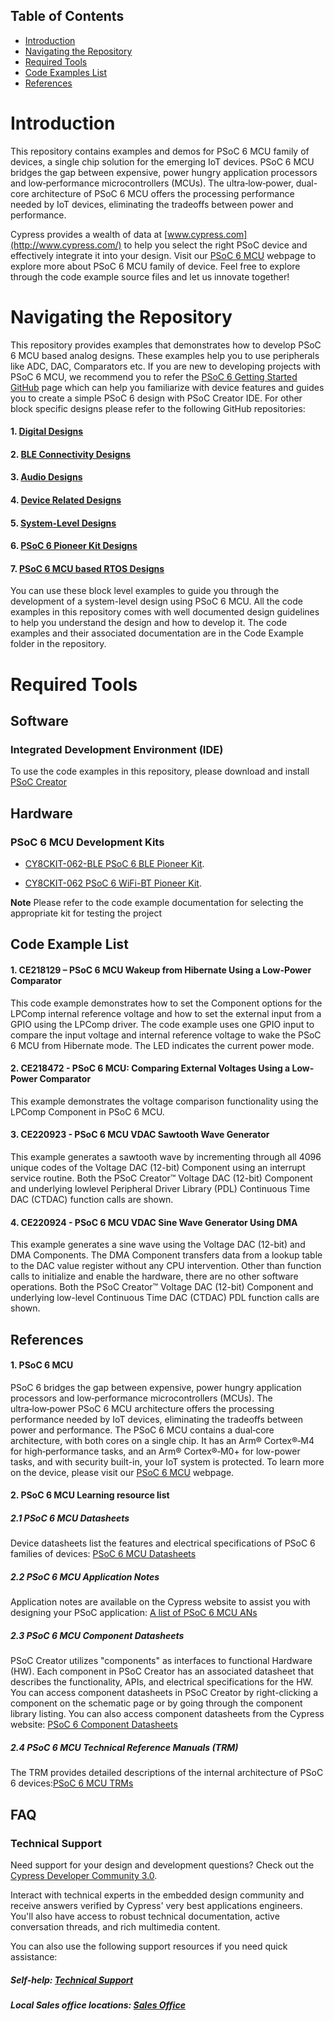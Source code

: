 ## Table of Contents

* [Introduction](#introduction)
* [Navigating the Repository](#navigating-the-repository)
* [Required Tools](#required-tools)
* [Code Examples List](#code-examples-list)
* [References](#references)

# Introduction
This repository contains examples and demos for PSoC 6 MCU family of devices, a single chip solution for the emerging IoT devices. PSoC 6 MCU bridges the gap between expensive, power hungry application processors and low‑performance microcontrollers (MCUs). The ultra‑low‑power, dual-core architecture of PSoC 6 MCU offers the processing performance needed by IoT devices, eliminating the tradeoffs between power and performance.

Cypress provides a wealth of data at [www.cypress.com](http://www.cypress.com/) to help you select the right PSoC device and effectively integrate it into your design. Visit our [PSoC 6 MCU](http://www.cypress.com/products/32-bit-arm-cortex-m4-psoc-6) webpage to explore more about PSoC 6 MCU family of device.
Feel free to explore through the code example source files and let us innovate together!

# Navigating the Repository
This repository provides examples that demonstrates how to develop PSoC 6 MCU based analog designs. These examples help you to use peripherals like ADC, DAC, Comparators etc.
If you are new to developing projects with PSoC 6 MCU, we recommend you to refer the [PSoC 6 Getting Started GitHub](https://github.com/cypresssemiconductorco/PSoC-6-MCU-Getting-Started) page which can help you familiarize with device features and guides you to create a simple PSoC 6 design with PSoC Creator IDE. For other block specific designs please refer to the following GitHub repositories:

#### 1. [Digital Designs](https://github.com/cypresssemiconductorco/PSoC-6-MCU-Digital-Designs)
#### 2. [BLE Connectivity Designs](https://github.com/cypresssemiconductorco/PSoC-6-MCU-BLE-Connectivity-Designs)
#### 3. [Audio Designs](https://github.com/cypresssemiconductorco/PSoC-6-MCU-Audio-Designs)
#### 4. [Device Related Designs](https://github.com/cypresssemiconductorco/PSoC-6-MCU-Device-Related-Design)
#### 5. [System-Level Designs](https://github.com/cypresssemiconductorco/PSoC-6-MCU-System-Level-Designs)
#### 6. [PSoC 6 Pioneer Kit Designs](https://github.com/cypresssemiconductorco/PSoC-6-MCU-Pioneer-Kits)
#### 7. [PSoC 6 MCU based RTOS Designs](https://github.com/cypresssemiconductorco/PSoC-6-MCU-RTOS-Based-Design)

You can use these block level examples to guide you through the development of a system-level design using PSoC 6 MCU. All the code examples in this repository comes with well documented design guidelines to help you understand the design and how to develop it. The code examples and their associated documentation are in the Code Example folder in the repository.

# Required Tools

## Software
### Integrated Development Environment (IDE)
To use the code examples in this repository, please download and install
[PSoC Creator](http://www.cypress.com/products/psoc-creator)

## Hardware
### PSoC 6 MCU Development Kits
* [CY8CKIT-062-BLE PSoC 6 BLE Pioneer Kit](http://www.cypress.com/documentation/development-kitsboards/psoc-6-ble-pioneer-kit).

* [CY8CKIT-062 PSoC 6 WiFi-BT Pioneer Kit](http://www.cypress.com/documentation/development-kitsboards/psoc-6-wifi-bt-pioneer-kit). 

**Note** Please refer to the code example documentation for selecting the appropriate kit for testing the project

## Code Example List
#### 1. CE218129 – PSoC 6 MCU Wakeup from Hibernate Using a Low-Power Comparator
This code example demonstrates how to set the Component options for the LPComp internal reference voltage and how to set the external input from a GPIO using the LPComp driver.
The code example uses one GPIO input to compare the input voltage and internal reference voltage to wake the PSoC 6 MCU from Hibernate mode. The LED indicates the current power mode.
#### 2. CE218472 - PSoC 6 MCU: Comparing External Voltages Using a Low-Power Comparator
This example demonstrates the voltage comparison functionality using the LPComp Component in PSoC 6 MCU.
#### 3. CE220923 - PSoC 6 MCU VDAC Sawtooth Wave Generator
This example generates a sawtooth wave by incrementing through all 4096 unique codes of the Voltage DAC (12-bit)
Component using an interrupt service routine. Both the PSoC Creator™ Voltage DAC (12-bit) Component and underlying lowlevel
Peripheral Driver Library (PDL) Continuous Time DAC (CTDAC) function calls are shown.
#### 4. CE220924 - PSoC 6 MCU VDAC Sine Wave Generator Using DMA
This example generates a sine wave using the Voltage DAC (12-bit) and DMA Components. The DMA Component transfers
data from a lookup table to the DAC value register without any CPU intervention. Other than function calls to initialize and
enable the hardware, there are no other software operations. Both the PSoC Creator™ Voltage DAC (12-bit) Component and
underlying low-level Continuous Time DAC (CTDAC) PDL function calls are shown.

## References
#### 1. PSoC 6 MCU
PSoC 6 bridges the gap between expensive, power hungry application processors and low‑performance microcontrollers (MCUs). The ultra‑low‑power PSoC 6 MCU architecture offers the processing performance needed by IoT devices, eliminating the tradeoffs between power and performance. The PSoC 6 MCU contains a dual‑core architecture, with both cores on a single chip. It has an Arm® Cortex®‑M4 for high‑performance tasks, and an Arm® Cortex®‑M0+ for low-power tasks, and with security built-in, your IoT system is protected.
To learn more on the device, please visit our [PSoC 6 MCU](http://www.cypress.com/products/32-bit-arm-cortex-m4-psoc-6) webpage.

####  2. PSoC 6 MCU Learning resource list
##### 2.1 PSoC 6 MCU Datasheets
Device datasheets list the features and electrical specifications of PSoC 6 families of devices: [PSoC 6 MCU Datasheets](http://www.cypress.com/search/all?f%5B0%5D=meta_type%3Atechnical_documents&f%5B1%5D=resource_meta_type%3A575&f%5B2%5D=field_related_products%3A114026)
##### 2.2 PSoC 6 MCU Application Notes
Application notes are available on the Cypress website to assist you with designing your PSoC application: [A list of PSoC 6 MCU ANs](http://www.cypress.com/psoc6an)
##### 2.3 PSoC 6 MCU Component Datasheets
PSoC Creator utilizes "components" as interfaces to functional Hardware (HW). Each component in PSoC Creator has an associated datasheet that describes the functionality, APIs, and electrical specifications for the HW. You can access component datasheets in PSoC Creator by right-clicking a component on the schematic page or by going through the component library listing. You can also access component datasheets from the Cypress website: [PSoC 6 Component Datasheets](http://www.cypress.com/documentation/component-datasheets)
##### 2.4 PSoC 6 MCU Technical Reference Manuals (TRM)
The TRM provides detailed descriptions of the internal architecture of PSoC 6 devices:[PSoC 6 MCU TRMs](http://www.cypress.com/psoc6trm)

## FAQ

### Technical Support
Need support for your design and development questions? Check out the [Cypress Developer Community 3.0](https://community.cypress.com/welcome).  

Interact with technical experts in the embedded design community and receive answers verified by Cypress' very best applications engineers. You'll also have access to robust technical documentation, active conversation threads, and rich multimedia content. 

You can also use the following support resources if you need quick assistance: 
##### Self-help: [Technical Support](http://www.cypress.com/support)
##### Local Sales office locations: [Sales Office](http://www.cypress.com/about-us/sales-offices)
